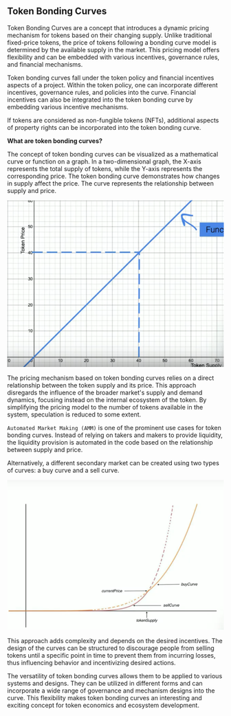 ## Token Bonding Curves

Token Bonding Curves are a concept that introduces a dynamic pricing mechanism for tokens based on their changing supply. Unlike traditional fixed-price tokens, the price of tokens following a bonding curve model is determined by the available supply in the market. This pricing model offers flexibility and can be embedded with various incentives, governance rules, and financial mechanisms.

Token bonding curves fall under the token policy and financial incentives aspects of a project. Within the token policy, one can incorporate different incentives, governance rules, and policies into the curve. Financial incentives can also be integrated into the token bonding curve by embedding various incentive mechanisms.

If tokens are considered as non-fungible tokens (NFTs), additional aspects of property rights can be incorporated into the token bonding curve.

**What are token bonding curves?**

The concept of token bonding curves can be visualized as a mathematical curve or function on a graph. In a two-dimensional graph, the X-axis represents the total supply of tokens, while the Y-axis represents the corresponding price. The token bonding curve demonstrates how changes in supply affect the price. The curve represents the relationship between supply and price.

![linear](./Images/linear.png)

The pricing mechanism based on token bonding curves relies on a direct relationship between the token supply and its price. This approach disregards the influence of the broader market's supply and demand dynamics, focusing instead on the internal ecosystem of the token. By simplifying the pricing model to the number of tokens available in the system, speculation is reduced to some extent.

`Automated Market Making (AMM)` is one of the prominent use cases for token bonding curves. Instead of relying on takers and makers to provide liquidity, the liquidity provision is automated in the code based on the relationship between supply and price.

Alternatively, a different secondary market can be created using two types of curves: a buy curve and a sell curve.

![buySellCurve](./Images/buySellCurve.png)

This approach adds complexity and depends on the desired incentives. The design of the curves can be structured to discourage people from selling tokens until a specific point in time to prevent them from incurring losses, thus influencing behavior and incentivizing desired actions.

The versatility of token bonding curves allows them to be applied to various systems and designs. They can be utilized in different forms and can incorporate a wide range of governance and mechanism designs into the curve. This flexibility makes token bonding curves an interesting and exciting concept for token economics and ecosystem development.
